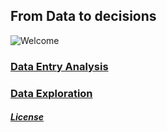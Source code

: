 ## From Data to decisions

![Welcome](http://url/to/img.png)


### [Data Entry Analysis](https://www.unomaha.edu/)

### [Data Exploration](https://www.unomaha.edu/)




##### [License](https://github.com/akodali1/Data-to-decision-class/blob/main/LICENSE)
